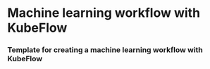 # Machine learning workflow with KubeFlow

### Template for creating a machine learning workflow with KubeFlow
